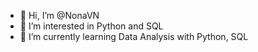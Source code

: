 - 👋 Hi, I’m @NonaVN
- 👀 I’m interested in Python and SQL
- 🌱 I’m currently learning Data Analysis with Python, SQL 


<!---
NonaVN/NonaVN is a ✨ special ✨ repository because its `README.md` (this file) appears on your GitHub profile.
You can click the Preview link to take a look at your changes.
--->
